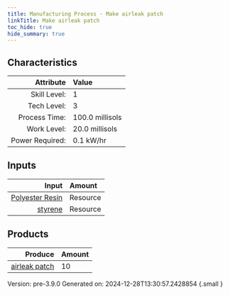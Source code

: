 ```yaml
---
title: Manufacturing Process - Make airleak patch
linkTitle: Make airleak patch
toc_hide: true
hide_summary: true
---
```



## Characteristics

| Attribute      | Value |
|--------:|:------|
|Skill Level:|1|
|Tech Level:|3|
|Process Time:|100.0 millisols|
|Work Level:|20.0 millisols|
|Power Required:|0.1 kW/hr|

## Inputs

| Input      | Amount |
|--------:|:------|
|[Polyester Resin](/docs/definitions/resource/polyester-resin)|Resource|7.5 kg|
|[styrene](/docs/definitions/resource/styrene)|Resource|7.5 kg|

## Products


| Produce      | Amount |
|--------:|:------|
|[airleak patch](/docs/definitions/part/airleak-patch)|10|


Version: pre-3.9.0 Generated on: 2024-12-28T13:30:57.2428854
{.small }

